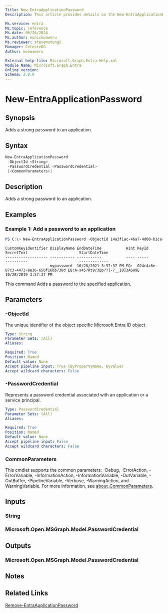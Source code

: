 ```yaml
---
Title: New-EntraApplicationPassword
Description: This article provides details on the New-EntraApplicationPassword command.

Ms.service: entra
Ms.topic: reference
Ms.date: 06/26/2024
Ms.author: eunicewaweru
Ms.reviewer: stevemutungi
Manager: CelesteDG
Author: msewaweru

External help file: Microsoft.Graph.Entra-Help.xml
Module Name: Microsoft.Graph.Entra
Online version:
Schema: 2.0.0
---
```


# New-EntraApplicationPassword

## Synopsis
Adds a strong password to an application.

## Syntax

```powershell
New-EntraApplicationPassword 
 -ObjectId <String> 
 -PasswordCredential <PasswordCredential> 
 [<CommonParameters>]
```

## Description
Adds a strong password to an application.

## Examples

### Example 1: Add a password to an application
```powershell
PS C:\> New-EntraApplicationPassword -ObjectId 14a3f1ac-46a7-4d00-b1ca-0b2b84f033c2 -PasswordCredential @{ displayname = "mypassword" }
```

```output
CustomKeyIdentifier DisplayName EndDateTime           Hint KeyId                                SecretText                       StartDateTime
------------------- ----------- -----------           ---- -----                                ----------                       -------------
                    mypassword  10/28/2021 3:57:37 PM EQ:  024c4c6e-87c3-4473-8e36-650f16bb730d EQ:A-s45?Rt9/3Bp?7]-7__IO]3AG09E 10/28/2019 3:57:37 PM
```

This command Adds a password to the specified application.

## Parameters

### -ObjectId
The unique identifier of the object specific Microsoft Entra ID object

```yaml
Type: String
Parameter Sets: (All)
Aliases:

Required: True
Position: Named
Default value: None
Accept pipeline input: True (ByPropertyName, ByValue)
Accept wildcard characters: False
```

### -PasswordCredential
Represents a password credential associated with an application or a service principal.

```yaml
Type: PasswordCredential
Parameter Sets: (All)
Aliases:

Required: True
Position: Named
Default value: None
Accept pipeline input: False
Accept wildcard characters: False
```

### CommonParameters
This cmdlet supports the common parameters: -Debug, -ErrorAction, -ErrorVariable, -InformationAction, -InformationVariable, -OutVariable, -OutBuffer, -PipelineVariable, -Verbose, -WarningAction, and -WarningVariable. For more information, see [about_CommonParameters](https://go.microsoft.com/fwlink/?LinkID=113216).

## Inputs

### String
### Microsoft.Open.MSGraph.Model.PasswordCredential
## Outputs

### Microsoft.Open.MSGraph.Model.PasswordCredential
## Notes

## Related Links

[Remove-EntraApplicationPassword](Remove-EntraApplicationPassword.md)

